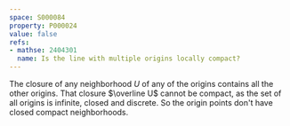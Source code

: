 ```yaml
---
space: S000084
property: P000024
value: false
refs:
- mathse: 2404301
  name: Is the line with multiple origins locally compact?
---
```


The closure of any neighborhood $U$ of any of the origins contains all the other origins.  That closure $\overline U$ cannot be compact, as the set of all origins is infinite, closed and discrete.  So the origin points don't have closed compact neighborhoods.
